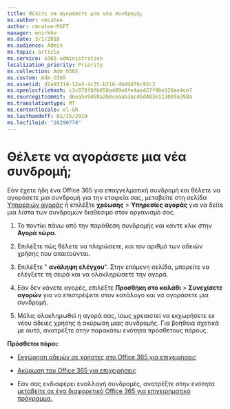 ```yaml
---
title: Θέλετε να αγοράσετε μια νέα συνδρομή;
ms.author: cmcatee
author: cmcatee-MSFT
manager: mnirkhe
ms.date: 3/1/2018
ms.audience: Admin
ms.topic: article
ms.service: o365-administration
localization_priority: Priority
ms.collection: Adm_O365
ms.custom: Adm_O365
ms.assetid: d2a9331d-12e3-4c35-b216-4bdddf6c92c3
ms.openlocfilehash: c3c078f8fb058a409e0fe4aa427f86e328ae4ce7
ms.sourcegitcommit: d6ea5e9458a2b8ceaab3ac4bd483e1130b9a398a
ms.translationtype: MT
ms.contentlocale: el-GR
ms.lasthandoff: 01/15/2019
ms.locfileid: "28290778"
---
```

# <a name="looking-to-buy-a-new-subscription"></a>Θέλετε να αγοράσετε μια νέα συνδρομή;

Εάν έχετε ήδη ένα Office 365 για επαγγελματική συνδρομή και θέλετε να αγοράσετε μια συνδρομή για την εταιρεία σας, μεταβείτε στη σελίδα [Υπηρεσιών αγοράς](https://go.microsoft.com/fwlink/p/?linkid=868433) ή επιλέξτε **χρέωσης** \> **Υπηρεσίες αγοράς** για να δείτε μια λίστα των συνδρομών διαθέσιμο στον οργανισμό σας. 
  
1. Το ποντίκι πάνω από την παράθεση συνδρομής και κάντε κλικ στην **Αγορά τώρα**.
    
2. Επιλέξτε πώς θέλετε να πληρώσετε, και τον αριθμό των αδειών χρήσης που απαιτούνται.
    
3. Επιλέξτε " **ανάληψη ελέγχου**". Στην επόμενη σελίδα, μπορείτε να ελέγξετε τη σειρά και να ολοκληρώσετε την αγορά.
    
4. Εάν δεν κάνετε αγορές, επιλέξτε **Προσθήκη στο καλάθι** \> **Συνεχίσετε αγορών** για να επιστρέψετε στον κατάλογο και να αγοράσετε μια συνδρομή. 
    
5. Μόλις ολοκληρωθεί η αγορά σας, ίσως χρειαστεί να εκχωρήσετε εκ νέου άδειες χρήσης ή ακύρωση μιας συνδρομής. Για βοήθεια σχετικά με αυτό, ανατρέξτε στην παρακάτω ενότητα πρόσθετους πόρους.
    
 **Πρόσθετοι πόροι:**
  
- [Εκχώρηση αδειών σε χρήστες στο Office 365 για επιχειρήσεις](https://support.office.com/article/997596b5-4173-4627-b915-36abac6786dc)
    
- [Ακύρωση του Office 365 για επιχειρήσεις](https://support.office.com/article/b1bc0bef-4608-4601-813a-cdd9f746709a)
    
- Εάν σας ενδιαφέρει εναλλαγή συνδρομές, ανατρέξτε στην ενότητα [μεταβείτε σε ένα διαφορετικό Office 365 για επιχειρηματικό πρόγραμμα.](https://support.office.com/article/73318661-8f33-478b-bcc7-fb8d69dbb22a)
    

